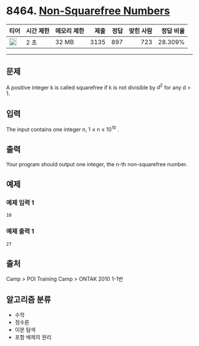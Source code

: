 # 8464. [Non-Squarefree Numbers](https://www.acmicpc.net/problem/8464)

| 티어                                                                  | 시간 제한 | 메모리 제한 | 제출 | 정답 | 맞힌 사람 | 정답 비율 |
| --------------------------------------------------------------------- | --------- | ----------- | ---: | ---: | --------: | --------: |
| <img src="https://static.solved.ac/tier_small/21.svg" width="20px" /> | 2 초      | 32 MB       | 3135 |  897 |       723 |   28.309% |

---

## 문제

A positive integer k is called squarefree if k is not divisible by $d^{2}$
for any d > 1.

## 입력

The input contains one integer n, 1 ≤ n ≤ $10^{10}$
.

## 출력

Your program should output one integer, the n-th non-squarefree number.

## 예제

### 예제 입력 1

```
10
```

### 예제 출력 1

```
27
```

## 출처

Camp
\>
POI Training Camp
\>
ONTAK 2010
1-1번

## 알고리즘 분류

- 수학
- 정수론
- 이분 탐색
- 포함 배제의 원리
